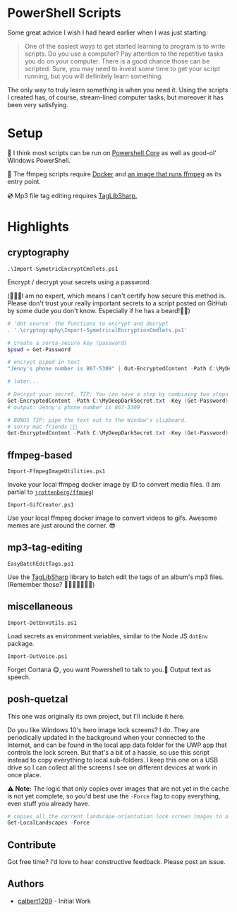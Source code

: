 # PowerShell Scripts

Some great advice I wish I had heard earlier when I was just starting:

> One of the easiest ways to get started learning to program is to write scripts. Do you use a computer? Pay attention to the repetitive tasks you do on your computer. There is a good chance those can be scripted. Sure, you may need to invest some time to get your script running, but you will definitely learn something.

The only way to truly learn something is when you need it. Using the scripts I created has, of course, stream-lined computer tasks, but moreover it has been very satisfying.

# Setup

🐧 I think most scripts can be run on [Powershell Core](https://docs.microsoft.com/en-us/powershell/scripting/install/installing-powershell?view=powershell-6) as well as good-ol' Windows PowerShell.

🐋 The ffmpeg scripts require [Docker](https://www.docker.com/products/docker-desktop) and [an image that runs ffmpeg](https://hub.docker.com/r/jrottenberg/ffmpeg) as its entry point.

💿 Mp3 file tag editing requires [TagLibSharp.](https://www.nuget.org/packages/TagLibSharp)

# Highlights

## cryptography

`.\Import-SymetricEncryptCmdlets.ps1`

Encrypt / decrypt your secrets using a password.

(🚨☝🏻I am no expert, which means I can't certify how secure this method is. Please don't trust your really important secrets to a script posted on GitHub by some dude you don't know. Especially if he has a beard!🧔🏻)

```ps1
# 'dot source' the functions to encrypt and decrypt
. '.\cryptography\Import-SymetricalEncryptionCmdlets.ps1'

# create a sorta-secure key (password)
$pswd = Get-Password

# encrypt piped in text
"Jenny's phone number is 867-5309" | Out-EncryptedContent -Path C:\MyDeepDarkSecret.txt -Key $pswd

# later...

# Decrypt your secret. TIP: You can save a step by combining two steps
Get-EncryptedContent -Path C:\MyDeepDarkSecret.txt -Key (Get-Password)
# output: Jenny's phone number is 867-5309

# BONUS TIP: pipe the text out to the Window's clipboard.
# sorry mac friends 🍏😥
Get-EncryptedContent -Path C:\MyDeepDarkSecret.txt -Key (Get-Password) | Set-Clipboard
```

## ffmpeg-based

`Import-FfmpegImageUtilities.ps1`

Invoke your local ffmpeg docker image by ID to convert media files. (I am partial to [`jrottenberg/ffmpeg`](https://hub.docker.com/r/jrottenberg/ffmpeg))

`Import-GifCreator.ps1`

Use your local ffmpeg docker image to convert videos to gifs. Awesome memes are just around the corner. 😎

## mp3-tag-editing

`EasyBatchEditTags.ps1`

Use the [TagLibSharp](https://www.nuget.org/packages/TagLibSharp) library to batch edit the tags of an album's mp3 files. (Remember those? 👴🏻👨🏻‍🦳👵🏻)

## miscellaneous

`Import-DotEnvUtils.ps1`

Load secrets as environment variables, similar to the Node JS `dotEnv` package.

`Import-OutVoice.ps1`

Forget Cortana 😋, you want Powershell to talk to you.🥰 Output text as speech.

## posh-quetzal

This one was originally its own project, but I'll include it here.

Do you like Windows 10's hero image lock screens? I do. They are periodically updated in the background when your connected to the Internet, and can be found in the local app data folder for the UWP app that controls the lock screen. But that's a bit of a hassle, so use this script instead to copy everything to local sub-folders. I keep this one on a USB drive so I can collect all the screens I see on different devices at work in once place.

**⚠ Note:** The logic that only copies over images that are not yet in the cache is not yet complete, so you'd best use the `-Force` flag to copy everything, even stuff you already have.

```ps1
# copies all the current landscape-orientation lock screen images to a local subfolder
Get-LocalLandscapes -Force
```

## Contribute

Got free time? I'd love to hear constructive feedback. Please post an issue.

## Authors

- [calbert1209](https://github.com/calbert1209) - Initial Work
